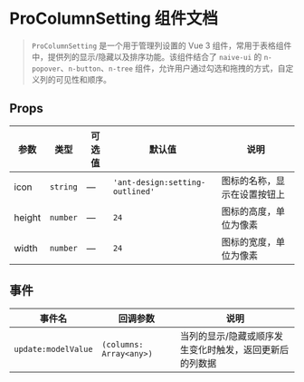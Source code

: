 # ProColumnSetting 组件文档

> `ProColumnSetting` 是一个用于管理列设置的 Vue 3 组件，常用于表格组件中，提供列的显示/隐藏以及排序功能。该组件结合了 `naive-ui` 的 `n-popover`、`n-button`、`n-tree` 组件，允许用户通过勾选和拖拽的方式，自定义列的可见性和顺序。

<demo path="./components/DemoProColumnSetting" />

<demo path="./components/DemoProColumnSetting2" />

## Props

| 参数     | 类型       | 可选值 | 默认值                             | 说明             |
|--------|----------|-----|---------------------------------|----------------|
| icon   | `string` | —   | `'ant-design:setting-outlined'` | 图标的名称，显示在设置按钮上 |
| height | `number` | —   | `24`                            | 图标的高度，单位为像素    |
| width  | `number` | —   | `24`                            | 图标的宽度，单位为像素    |


## 事件

| 事件名                 | 回调参数                    | 说明                           |
|---------------------|-------------------------|------------------------------|
| `update:modelValue` | `(columns: Array<any>)` | 当列的显示/隐藏或顺序发生变化时触发，返回更新后的列数据 |
